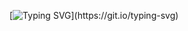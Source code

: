 [![Typing SVG](https://readme-typing-svg.demolab.com?font=Fira+Code&size=24&pause=1300&color=F7D300&center=true&vCenter=true&random=false&width=435&lines=Hello%2C+my+name+is+Nicolas!+;Welcome+to+my+Profile.)](https://git.io/typing-svg)
